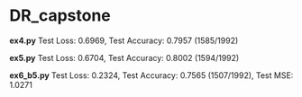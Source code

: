 # DR_capstone


**ex4.py** Test Loss: 0.6969, Test Accuracy: 0.7957 (1585/1992)


**ex5.py** Test Loss: 0.6704, Test Accuracy: 0.8002 (1594/1992)


**ex6_b5.py** Test Loss: 0.2324, Test Accuracy: 0.7565 (1507/1992), Test MSE: 1.0271
